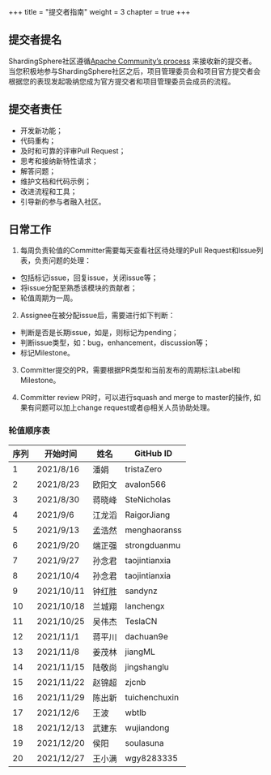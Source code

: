 +++
title = "提交者指南"
weight = 3
chapter = true
+++

## 提交者提名

ShardingSphere社区遵循[Apache Community’s process](http://community.apache.org/newcommitter.html) 来接收新的提交者。
当您积极地参与ShardingSphere社区之后，项目管理委员会和项目官方提交者会根据您的表现发起吸纳您成为官方提交者和项目管理委员会成员的流程。

## 提交者责任

 - 开发新功能；
 - 代码重构；
 - 及时和可靠的评审Pull Request；
 - 思考和接纳新特性请求；
 - 解答问题；
 - 维护文档和代码示例；
 - 改进流程和工具；
 - 引导新的参与者融入社区。

## 日常工作

1. 每周负责轮值的Committer需要每天查看社区待处理的Pull Request和Issue列表，负责问题的处理：

 - 包括标记issue，回复issue，关闭issue等；
 - 将issue分配至熟悉该模块的贡献者；
 - 轮值周期为一周。

2. Assignee在被分配issue后，需要进行如下判断：

 - 判断是否是长期issue，如是，则标记为pending；
 - 判断issue类型，如：bug，enhancement，discussion等；
 - 标记Milestone。

3. Committer提交的PR，需要根据PR类型和当前发布的周期标注Label和Milestone。

4. Committer review PR时，可以进行squash and merge to master的操作, 如果有问题可以加上change request或者@相关人员协助处理。

### 轮值顺序表

| 序列 | 开始时间 | 姓名   | GitHub ID     |
| ----- | ------------- | ------ | ------------- |
| 1     | 2021/8/16     | 潘娟 | tristaZero    |
| 2     | 2021/8/23     | 欧阳文 | avalon566     |
| 3     | 2021/8/30     | 蒋晓峰 | SteNicholas   |
| 4     | 2021/9/6      | 江龙滔 | RaigorJiang   |
| 5     | 2021/9/13     | 孟浩然 | menghaoranss  |
| 6     | 2021/9/20     | 端正强 | strongduanmu  |
| 7     | 2021/9/27     | 孙念君 | taojintianxia |
| 8     | 2021/10/4     | 孙念君 | taojintianxia |
| 9     | 2021/10/11    | 钟红胜 | sandynz       |
| 10    | 2021/10/18    | 兰城翔 | lanchengx     |
| 11    | 2021/10/25    | 吴伟杰 | TeslaCN       |
| 12    | 2021/11/1     | 蒋平川 | dachuan9e     |
| 13    | 2021/11/8     | 姜茂林 | jiangML       |
| 14    | 2021/11/15    | 陆敬尚 | jingshanglu   |
| 15    | 2021/11/22    | 赵锦超 | zjcnb         |
| 16    | 2021/11/29    | 陈出新 | tuichenchuxin |
| 17    | 2021/12/6     | 王波 | wbtlb         |
| 18    | 2021/12/13    | 武建东 | wujiandong    |
| 19    | 2021/12/20    | 侯阳 | soulasuna     |
| 20    | 2021/12/27    | 王小满 | wgy8283335    |